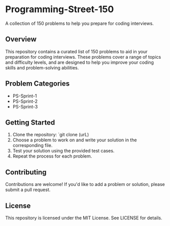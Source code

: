 # Programming-Street-150

A collection of 150 problems to help you prepare for coding interviews.

## Overview

This repository contains a curated list of 150 problems to aid in your preparation for coding interviews. These problems cover a range of topics and difficulty levels, and are designed to help you improve your coding skills and problem-solving abilities.

## Problem Categories

* PS-Sprint-1
* PS-Sprint-2
* PS-Sprint-3
  
## Getting Started

1. Clone the repository: `git clone (urL)
2. Choose a problem to work on and write your solution in the corresponding file.
3. Test your solution using the provided test cases.
4. Repeat the process for each problem.

## Contributing

Contributions are welcome! If you'd like to add a problem or solution, please submit a pull request.

## License

This repository is licensed under the MIT License. See LICENSE for details.
